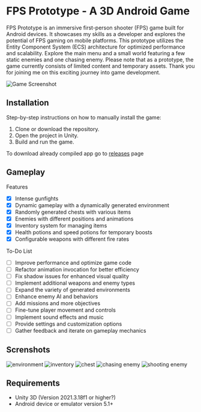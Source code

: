 # FPS Prototype - A 3D Android Game

FPS Prototype is an immersive first-person shooter (FPS) game built for Android devices. It showcases my skills as a developer and explores the potential of FPS gaming on mobile platforms. This prototype utilizes the Entity Component System (ECS) architecture for optimized performance and scalability. Explore the main menu and a small world featuring a few static enemies and one chasing enemy. Please note that as a prototype, the game currently consists of limited content and temporary assets. Thank you for joining me on this exciting journey into game development.

![Game Screenshot](screenshots/main_menu.jpg)

## Installation

Step-by-step instructions on how to manually install the game:

1. Clone or download the repository.
2. Open the project in Unity.
3. Build and run the game.

To download already compiled app go to [releases](github.com) page

## Gameplay

Features
- [x] Intense gunfights
- [x] Dynamic gameplay with a dynamically generated environment
- [x] Randomly generated chests with various items
- [x] Enemies with different positions and animations
- [x] Inventory system for managing items
- [x] Health potions and speed potions for temporary boosts
- [x] Configurable weapons with different fire rates

To-Do List
- [ ] Improve performance and optimize game code
- [ ] Refactor animation invocation for better efficiency
- [ ] Fix shadow issues for enhanced visual quality
- [ ] Implement additional weapons and enemy types
- [ ] Expand the variety of generated environments
- [ ] Enhance enemy AI and behaviors
- [ ] Add missions and more objectives
- [ ] Fine-tune player movement and controls
- [ ] Implement sound effects and music
- [ ] Provide settings and customization options
- [ ] Gather feedback and iterate on gameplay mechanics

## Screnshots

![environment](screenshots/environment.jpg)
![inventory](screenshots/inventory.jpg)
![chest](screenshots/chest.jpg)
![chasing enemy](screenshots/chasing_enemy.jpg)
![shooting enemy](screenshots/shooting_enemy.jpg)

## Requirements

- Unity 3D (Version 2021.3.18f1 or higher?)
- Android device or emulator version 5.1+